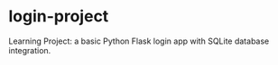 # login-project
Learning Project: a basic Python Flask login app with SQLite database integration. 
